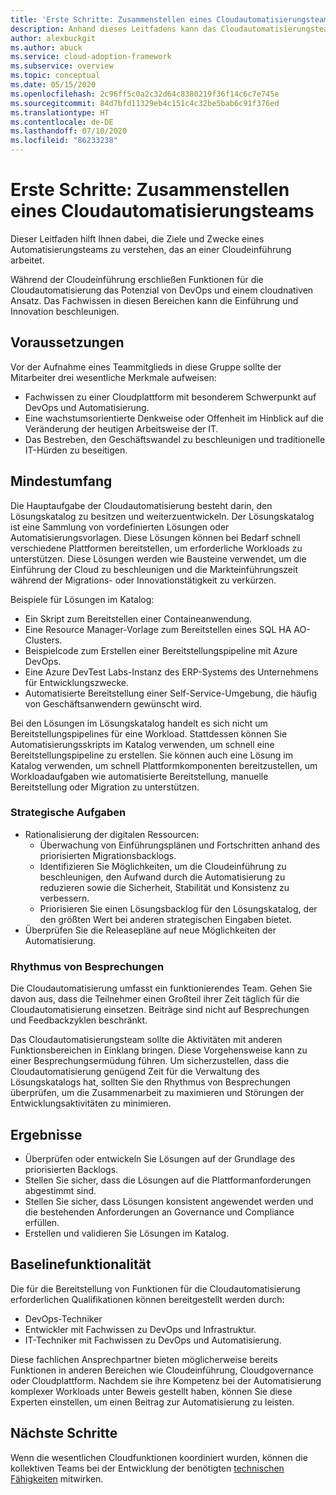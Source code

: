 ```yaml
---
title: 'Erste Schritte: Zusammenstellen eines Cloudautomatisierungsteams'
description: Anhand dieses Leitfadens kann das Cloudautomatisierungsteam den Projektumfang sowie die Zielvorgaben und Funktionen nachvollziehen, für die es verantwortlich ist.
author: alexbuckgit
ms.author: abuck
ms.service: cloud-adoption-framework
ms.subservice: overview
ms.topic: conceptual
ms.date: 05/15/2020
ms.openlocfilehash: 2c96ff5c0a2c32d64c8380219f36f14c6c7e745e
ms.sourcegitcommit: 84d7bfd11329eb4c151c4c32be5bab6c91f376ed
ms.translationtype: HT
ms.contentlocale: de-DE
ms.lasthandoff: 07/10/2020
ms.locfileid: "86233238"
---
```

# <a name="get-started-build-a-cloud-automation-team"></a>Erste Schritte: Zusammenstellen eines Cloudautomatisierungsteams

Dieser Leitfaden hilft Ihnen dabei, die Ziele und Zwecke eines Automatisierungsteams zu verstehen, das an einer Cloudeinführung arbeitet.

Während der Cloudeinführung erschließen Funktionen für die Cloudautomatisierung das Potenzial von DevOps und einem cloudnativen Ansatz. Das Fachwissen in diesen Bereichen kann die Einführung und Innovation beschleunigen.

## <a name="prerequisites"></a>Voraussetzungen

Vor der Aufnahme eines Teammitglieds in diese Gruppe sollte der Mitarbeiter drei wesentliche Merkmale aufweisen:

- Fachwissen zu einer Cloudplattform mit besonderem Schwerpunkt auf DevOps und Automatisierung.
- Eine wachstumsorientierte Denkweise oder Offenheit im Hinblick auf die Veränderung der heutigen Arbeitsweise der IT.
- Das Bestreben, den Geschäftswandel zu beschleunigen und traditionelle IT-Hürden zu beseitigen.

## <a name="minimum-scope"></a>Mindestumfang

Die Hauptaufgabe der Cloudautomatisierung besteht darin, den Lösungskatalog zu besitzen und weiterzuentwickeln. Der Lösungskatalog ist eine Sammlung von vordefinierten Lösungen oder Automatisierungsvorlagen. Diese Lösungen können bei Bedarf schnell verschiedene Plattformen bereitstellen, um erforderliche Workloads zu unterstützen. Diese Lösungen werden wie Bausteine verwendet, um die Einführung der Cloud zu beschleunigen und die Markteinführungszeit während der Migrations- oder Innovationstätigkeit zu verkürzen.

Beispiele für Lösungen im Katalog:

- Ein Skript zum Bereitstellen einer Containeanwendung.
- Eine Resource Manager-Vorlage zum Bereitstellen eines SQL HA AO-Clusters.
- Beispielcode zum Erstellen einer Bereitstellungspipeline mit Azure DevOps.
- Eine Azure DevTest Labs-Instanz des ERP-Systems des Unternehmens für Entwicklungszwecke.
- Automatisierte Bereitstellung einer Self-Service-Umgebung, die häufig von Geschäftsanwendern gewünscht wird.

Bei den Lösungen im Lösungskatalog handelt es sich nicht um Bereitstellungspipelines für eine Workload. Stattdessen können Sie Automatisierungsskripts im Katalog verwenden, um schnell eine Bereitstellungspipeline zu erstellen. Sie können auch eine Lösung im Katalog verwenden, um schnell Plattformkomponenten bereitzustellen, um Workloadaufgaben wie automatisierte Bereitstellung, manuelle Bereitstellung oder Migration zu unterstützen.

### <a name="strategic-tasks"></a>Strategische Aufgaben

- Rationalisierung der digitalen Ressourcen:
  - Überwachung von Einführungsplänen und Fortschritten anhand des priorisierten Migrationsbacklogs.
  - Identifizieren Sie Möglichkeiten, um die Cloudeinführung zu beschleunigen, den Aufwand durch die Automatisierung zu reduzieren sowie die Sicherheit, Stabilität und Konsistenz zu verbessern.
  - Priorisieren Sie einen Lösungsbacklog für den Lösungskatalog, der den größten Wert bei anderen strategischen Eingaben bietet.
- Überprüfen Sie die Releasepläne auf neue Möglichkeiten der Automatisierung.

### <a name="meeting-cadence"></a>Rhythmus von Besprechungen

Die Cloudautomatisierung umfasst ein funktionierendes Team. Gehen Sie davon aus, dass die Teilnehmer einen Großteil ihrer Zeit täglich für die Cloudautomatisierung einsetzen. Beiträge sind nicht auf Besprechungen und Feedbackzyklen beschränkt.

Das Cloudautomatisierungsteam sollte die Aktivitäten mit anderen Funktionsbereichen in Einklang bringen. Diese Vorgehensweise kann zu einer Besprechungsermüdung führen. Um sicherzustellen, dass die Cloudautomatisierung genügend Zeit für die Verwaltung des Lösungskatalogs hat, sollten Sie den Rhythmus von Besprechungen überprüfen, um die Zusammenarbeit zu maximieren und Störungen der Entwicklungsaktivitäten zu minimieren.

## <a name="deliverables"></a>Ergebnisse

- Überprüfen oder entwickeln Sie Lösungen auf der Grundlage des priorisierten Backlogs.
- Stellen Sie sicher, dass die Lösungen auf die Plattformanforderungen abgestimmt sind.
- Stellen Sie sicher, dass Lösungen konsistent angewendet werden und die bestehenden Anforderungen an Governance und Compliance erfüllen.
- Erstellen und validieren Sie Lösungen im Katalog.

## <a name="baseline-capability"></a>Baselinefunktionalität

Die für die Bereitstellung von Funktionen für die Cloudautomatisierung erforderlichen Qualifikationen können bereitgestellt werden durch:

- DevOps-Techniker
- Entwickler mit Fachwissen zu DevOps und Infrastruktur.
- IT-Techniker mit Fachwissen zu DevOps und Automatisierung.

Diese fachlichen Ansprechpartner bieten möglicherweise bereits Funktionen in anderen Bereichen wie Cloudeinführung, Cloudgovernance oder Cloudplattform. Nachdem sie ihre Kompetenz bei der Automatisierung komplexer Workloads unter Beweis gestellt haben, können Sie diese Experten einstellen, um einen Beitrag zur Automatisierung zu leisten.

## <a name="whats-next"></a>Nächste Schritte

Wenn die wesentlichen Cloudfunktionen koordiniert wurden, können die kollektiven Teams bei der Entwicklung der benötigten [technischen Fähigkeiten](../../organize/suggested-skills.md) mitwirken.
